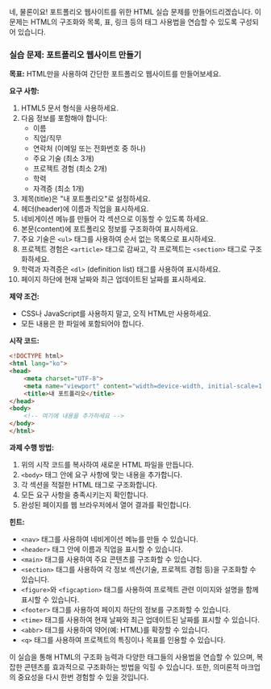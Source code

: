 네, 물론이요! 포트폴리오 웹사이트를 위한 HTML 실습 문제를 만들어드리겠습니다. 이 문제는 HTML의 구조화와 목록, 표, 링크 등의 태그 사용법을 연습할 수 있도록 구성되어 있습니다.

### 실습 문제: 포트폴리오 웹사이트 만들기

**목표:**
HTML만을 사용하여 간단한 포트폴리오 웹사이트를 만들어보세요.

**요구 사항:**

1. HTML5 문서 형식을 사용하세요.
2. 다음 정보를 포함해야 합니다:
   - 이름
   - 직업/직무
   - 연락처 (이메일 또는 전화번호 중 하나)
   - 주요 기술 (최소 3개)
   - 프로젝트 경험 (최소 2개)
   - 학력
   - 자격증 (최소 1개)
3. 제목(title)은 "내 포트폴리오"로 설정하세요.
4. 헤더(header)에 이름과 직업을 표시하세요.
5. 네비게이션 메뉴를 만들어 각 섹션으로 이동할 수 있도록 하세요.
6. 본문(content)에 포트폴리오 정보를 구조화하여 표시하세요.
7. 주요 기술은 `<ul>` 태그를 사용하여 순서 없는 목록으로 표시하세요.
8. 프로젝트 경험은 `<article>` 태그로 감싸고, 각 프로젝트는 `<section>` 태그로 구조화하세요.
9. 학력과 자격증은 `<dl>` (definition list) 태그를 사용하여 표시하세요.
10. 페이지 하단에 현재 날짜와 최근 업데이트된 날짜를 표시하세요.

**제약 조건:**
- CSS나 JavaScript를 사용하지 말고, 오직 HTML만 사용하세요.
- 모든 내용은 한 파일에 포함되어야 합니다.

**시작 코드:**
```html
<!DOCTYPE html>
<html lang="ko">
<head>
    <meta charset="UTF-8">
    <meta name="viewport" content="width=device-width, initial-scale=1.0">
    <title>내 포트폴리오</title>
</head>
<body>
    <!-- 여기에 내용을 추가하세요 -->
</body>
</html>
```

**과제 수행 방법:**
1. 위의 시작 코드를 복사하여 새로운 HTML 파일을 만듭니다.
2. `<body>` 태그 안에 요구 사항에 맞는 내용을 추가합니다.
3. 각 섹션을 적절한 HTML 태그로 구조화합니다.
4. 모든 요구 사항을 충족시키는지 확인합니다.
5. 완성된 페이지를 웹 브라우저에서 열어 결과를 확인합니다.

**힌트:**
- `<nav>` 태그를 사용하여 네비게이션 메뉴를 만들 수 있습니다.
- `<header>` 태그 안에 이름과 직업을 표시할 수 있습니다.
- `<main>` 태그를 사용하여 주요 콘텐츠를 구조화할 수 있습니다.
- `<section>` 태그를 사용하여 각 정보 섹션(기술, 프로젝트 경험 등)을 구조화할 수 있습니다.
- `<figure>`와 `<figcaption>` 태그를 사용하여 프로젝트 관련 이미지와 설명을 함께 표시할 수 있습니다.
- `<footer>` 태그를 사용하여 페이지 하단의 정보를 구조화할 수 있습니다.
- `<time>` 태그를 사용하여 현재 날짜와 최근 업데이트된 날짜를 표시할 수 있습니다.
- `<abbr>` 태그를 사용하여 약어(예: HTML)를 확장할 수 있습니다.
- `<q>` 태그를 사용하여 프로젝트의 특징이나 목표를 인용할 수 있습니다.

이 실습을 통해 HTML의 구조화 능력과 다양한 태그들의 사용법을 연습할 수 있으며, 복잡한 콘텐츠를 효과적으로 구조화하는 방법을 익힐 수 있습니다. 또한, 의미론적 마크업의 중요성을 다시 한번 경험할 수 있을 것입니다.